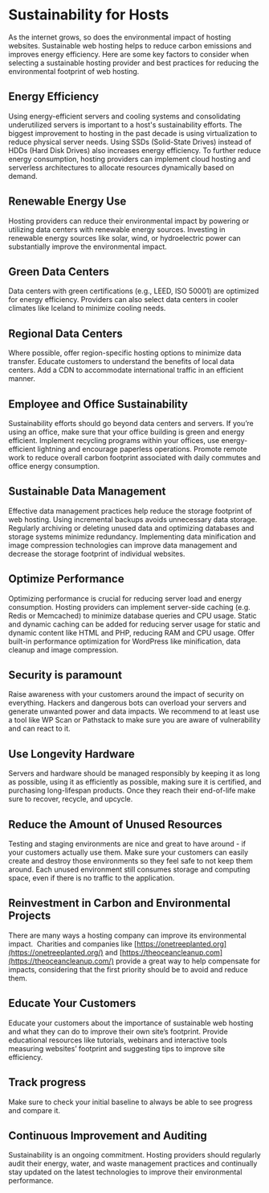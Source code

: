 # Sustainability for Hosts

As the internet grows, so does the environmental impact of hosting websites. Sustainable web hosting helps to reduce carbon emissions and improves energy efficiency. Here are some key factors to consider when selecting a sustainable hosting provider and best practices for reducing the environmental footprint of web hosting.


## Energy Efficiency

Using energy-efficient servers and cooling systems and consolidating underutilized servers is important to a host's sustainability efforts. The biggest improvement to hosting in the past decade is using virtualization to reduce physical server needs. Using SSDs (Solid-State Drives) instead of HDDs (Hard Disk Drives) also increases energy efficiency. To further reduce energy consumption, hosting providers can implement cloud hosting and serverless architectures to allocate resources dynamically based on demand.


## Renewable Energy Use

Hosting providers can reduce their environmental impact by powering or utilizing data centers with renewable energy sources. Investing in renewable energy sources like solar, wind, or hydroelectric power can substantially improve the environmental impact.


## Green Data Centers

Data centers with green certifications (e.g., LEED, ISO 50001) are optimized for energy efficiency. Providers can also select data centers in cooler climates like Iceland to minimize cooling needs.


## Regional Data Centers 

Where possible, offer region-specific hosting options to minimize data transfer. Educate customers to understand the benefits of local data centers. Add a CDN to accommodate international traffic in an efficient manner.  


## Employee and Office Sustainability 

Sustainability efforts should go beyond data centers and servers. If you’re using an office, make sure that your office building is green and energy efficient. Implement recycling programs within your offices, use energy-efficient lightning and encourage paperless operations. Promote remote work to reduce overall carbon footprint associated with daily commutes and office energy consumption. 


## Sustainable Data Management

Effective data management practices help reduce the storage footprint of web hosting. Using incremental backups avoids unnecessary data storage. Regularly archiving or deleting unused data and optimizing databases and storage systems minimize redundancy. Implementing data minification and image compression technologies can improve data management and decrease the storage footprint of individual websites. 


## Optimize Performance

Optimizing performance is crucial for reducing server load and energy consumption. Hosting providers can implement server-side caching (e.g. Redis or Memcached) to minimize database queries and CPU usage. Static and dynamic caching can be added for reducing server usage for static and dynamic content like HTML and PHP, reducing RAM and CPU usage. Offer built-in performance optimization for WordPress like minification, data cleanup and image compression. 


## Security is paramount

Raise awareness with your customers around the impact of security on everything. Hackers and dangerous bots can overload your servers and generate unwanted power and data impacts. We recommend to at least use a tool like WP Scan or Pathstack to make sure you are aware of vulnerability and can react to it. 


## Use Longevity Hardware

Servers and hardware should be managed responsibly by keeping it as long as possible, using it as efficiently as possible, making sure it is certified, and purchasing long-lifespan products. Once they reach their end-of-life make sure to recover, recycle, and upcycle. 


## Reduce the Amount of Unused Resources

Testing and staging environments are nice and great to have around - if your customers actually use them. Make sure your customers can easily create and destroy those environments so they feel safe to not keep them around. Each unused environment still consumes storage and computing space, even if there is no traffic to the application.


## Reinvestment in Carbon and Environmental Projects

There are many ways a hosting company can improve its environmental impact.  Charities and companies like [https://onetreeplanted.org](https://onetreeplanted.org/) and [https://theoceancleanup.com](https://theoceancleanup.com/) provide a great way to help compensate for impacts, considering that the first priority should be to avoid and reduce them.


## Educate Your Customers

Educate your customers about the importance of sustainable web hosting and what they can do to improve their own site’s footprint. Provide educational resources like tutorials, webinars and interactive tools measuring websites’ footprint and suggesting tips to improve site efficiency. 


## Track progress

Make sure to check your initial baseline to always be able to see progress and compare it.


## Continuous Improvement and Auditing

Sustainability is an ongoing commitment. Hosting providers should regularly audit their energy, water, and waste management practices and continually stay updated on the latest technologies to improve their environmental performance.
